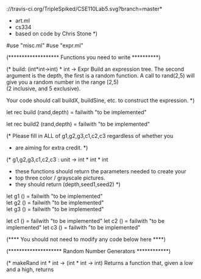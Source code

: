 ://travis-ci.org/TripleSpiked/CSE110Lab5.svg?branch=master*
 * art.ml
 * cs334
 * based on code by Chris Stone
 *)

#use "misc.ml"
#use "expr.ml"

(******************* Functions you need to write **********)

(* build: (int*int->int) * int -> Expr 
   Build an expression tree.  The second argument is the depth, 
   the first is a random function.  A call to rand(2,5) will give
   you a random number in the range [2,5)  
   (2 inclusive, and 5 exclusive).

   Your code should call buildX, buildSine, etc. to construct
   the expression.
*)

let rec build (rand,depth) = failwith "to be implemented"

let rec build2 (rand,depth) = failwith "to be implemented"

(* Please fill in ALL of g1,g2,g3,c1,c2,c3 regardless of whether you
 * are aiming for extra credit. 
 *)

(* g1,g2,g3,c1,c2,c3 : unit -> int * int * int
 * these functions should return the parameters needed to create your 
 * top three color / grayscale pictures.
 * they should return (depth,seed1,seed2)
 *)

let g1 () = failwith "to be implemented"  
let g2 () = failwith "to be implemented"  
let g3 () = failwith "to be implemented"  

let c1 () = failwith "to be implemented"
let c2 () = failwith "to be implemented" 
let c3 () = failwith "to be implemented" 

(**** You should not need to modify any code below here ****)


(******************** Random Number Generators ************)

(* makeRand int * int -> (int * int -> int)
   Returns a function that, given a low and a high, returns
